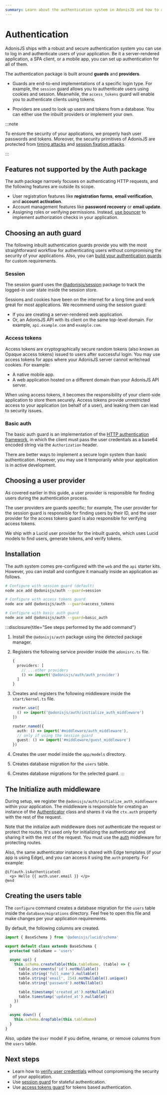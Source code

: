 ```yaml
---
summary: Learn about the authentication system in AdonisJS and how to authenticate users in your application.
---
```


# Authentication

AdonisJS ships with a robust and secure authentication system you can use to log in and authenticate users of your application. Be it a server-rendered application, a SPA client, or a mobile app, you can set up authentication for all of them.

The authentication package is built around **guards** and **providers**. 

- Guards are end-to-end implementations of a specific login type. For example, the `session` guard allows you to authenticate users using cookies and session. Meanwhile, the `access_tokens` guard will enable you to authenticate clients using tokens.

- Providers are used to look up users and tokens from a database. You can either use the inbuilt providers or implement your own.


:::note

To ensure the security of your applications, we properly hash user passwords and tokens. Moreover, the security primitives of AdonisJS are protected from [timing attacks](https://en.wikipedia.org/wiki/Timing_attack) and [session fixation attacks](https://owasp.org/www-community/attacks/Session_fixation).


:::

## Features not supported by the Auth package

The auth package narrowly focuses on authenticating HTTP requests, and the following features are outside its scope.

- User registration features like **registration forms**, **email verification**, and **account activation**.
- Account management features like **password recovery** or **email update**.
- Assigning roles or verifying permissions. Instead, [use bouncer](../security/authorization.md) to implement authorization checks in your application.


<!-- :::note

**Looking for a fully-fledged user management system?**\

Checkout persona. Persona is an official package and a starter kit with a fully-fledged user management system. 

It provides ready-to-use actions for user registration, email management, session tracking, profile management, and 2FA.

::: -->


## Choosing an auth guard

The following inbuilt authentication guards provide you with the most straightforward workflow for authenticating users without compromising the security of your applications. Also, you can [build your authentication guards](./custom_auth_guard.md) for custom requirements.

### Session

The session guard uses the [@adonisjs/session](../basics/session.md) package to track the logged-in user state inside the session store. 

Sessions and cookies have been on the internet for a long time and work great for most applications. We recommend using the session guard:

- If you are creating a server-rendered web application.
- Or, an AdonisJS API with its client on the same top-level domain. For example, `api.example.com` and `example.com`.

### Access tokens

Access tokens are cryptographically secure random tokens (also known as Opaque access tokens) issued to users after successful login. You may use access tokens for apps where your AdonisJS server cannot write/read cookies. For example:

- A native mobile app.
- A web application hosted on a different domain than your AdonisJS API server.

When using access tokens, it becomes the responsibility of your client-side application to store them securely. Access tokens provide unrestricted access to your application (on behalf of a user), and leaking them can lead to security issues.

### Basic auth

The basic auth guard is an implementation of the [HTTP authentication framework](https://developer.mozilla.org/en-US/docs/Web/HTTP/Authentication), in which the client must pass the user credentials as a base64 encoded string via the `Authorization` header.

There are better ways to implement a secure login system than basic authentication. However, you may use it temporarily while your application is in active development.

## Choosing a user provider
As covered earlier in this guide, a user provider is responsible for finding users during the authentication process.

The user providers are guards specific; for example, The user provider for the session guard is responsible for finding users by their ID, and the user provider for the access tokens guard is also responsible for verifying access tokens.

We ship with a Lucid user provider for the inbuilt guards, which uses Lucid models to find users, generate tokens, and verify tokens. 

<!-- If you are not using Lucid, you must [implement a custom user provider](). -->

## Installation

The auth system comes pre-configured with the `web` and the `api` starter kits. However, you can install and configure it manually inside an application as follows.

```sh
# Configure with session guard (default)
node ace add @adonisjs/auth --guard=session

# Configure with access tokens guard
node ace add @adonisjs/auth --guard=access_tokens

# Configure with basic auth guard
node ace add @adonisjs/auth --guard=basic_auth
```

:::disclosure{title="See steps performed by the add command"}

1. Install the `@adonisjs/auth` package using the detected package manager.

2. Registers the following service provider inside the `adonisrc.ts` file.

    ```ts
    {
      providers: [
        // ...other providers
        () => import('@adonisjs/auth/auth_provider')
      ]
    }
    ```

3. Creates and registers the following middleware inside the `start/kernel.ts` file.

    ```ts
    router.use([
      () => import('@adonisjs/auth/initialize_auth_middleware')
    ])
    ```

    ```ts
    router.named({
      auth: () => import('#middleware/auth_middleware'),
      // only if using the session guard
      guest: () => import('#middleware/guest_middleware')
    })
    ```

4. Creates the user model inside the `app/models` directory.
5. Creates database migration for the `users` table.
6. Creates database migrations for the selected guard.
:::

## The Initialize auth middleware
During setup, we register the `@adonisjs/auth/initialize_auth_middleware` within your application. The middleware is responsible for creating an instance of the [Authenticator](https://github.com/adonisjs/auth/blob/main/src/authenticator.ts) class and shares it via the `ctx.auth` property with the rest of the request.

Note that the initialize auth middleware does not authenticate the request or protect the routes. It's used only for initializing the authenticator and sharing it with the rest of the request. You must use the [auth](./session_guard.md#protecting-routes) middleware for protecting routes.

Also, the same authenticator instance is shared with Edge templates (if your app is using Edge), and you can access it using the `auth` property. For example:

```edge
@if(auth.isAuthenticated)
  <p> Hello {{ auth.user.email }} </p>
@end
```

## Creating the users table
The `configure` command creates a database migration for the `users` table inside the `database/migrations` directory. Feel free to open this file and make changes per your application requirements.

By default, the following columns are created.

```ts
import { BaseSchema } from '@adonisjs/lucid/schema'

export default class extends BaseSchema {
  protected tableName = 'users'

  async up() {
    this.schema.createTable(this.tableName, (table) => {
      table.increments('id').notNullable()
      table.string('full_name').nullable()
      table.string('email', 254).notNullable().unique()
      table.string('password').notNullable()

      table.timestamp('created_at').notNullable()
      table.timestamp('updated_at').nullable()
    })
  }

  async down() {
    this.schema.dropTable(this.tableName)
  }
}
```

Also, update the `User` model if you define, rename, or remove columns from the `users` table.

## Next steps

- Learn how to [verify user credentials](./verifying_user_credentials.md) without compromising the security of your application.
- Use [session guard](./session_guard.md) for stateful authentication.
- Use [access tokens guard](./access_tokens_guard.md) for tokens based authentication.
